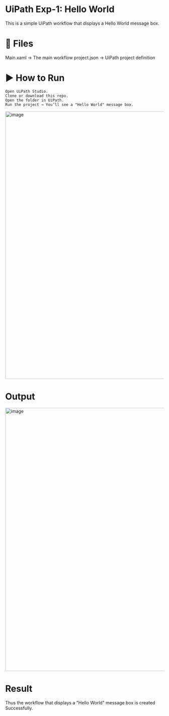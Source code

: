 # UiPath Exp-1: Hello World
This is a simple UiPath workflow that displays a Hello World message box.

# 📂 Files
Main.xaml → The main workflow
project.json → UiPath project definition
# ▶️ How to Run
```
Open UiPath Studio.
Clone or download this repo.
Open the folder in UiPath.
Run the project → You’ll see a "Hello World" message box.
```

<img width="1605" height="849" alt="image" src="https://github.com/user-attachments/assets/5f9b46ab-c6f0-49cb-aeeb-da65f89d89a5" />

# Output
<img width="1601" height="835" alt="image" src="https://github.com/user-attachments/assets/ff8d5cd5-fd87-499f-a416-5498a98ae627" />

# Result
Thus the workflow that displays a "Hello World" message box is created Successfully.

